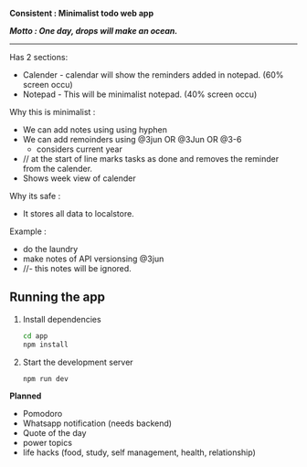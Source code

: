 **Consistent  : Minimalist todo web app**


***Motto : One day, drops will make an ocean.*** 

---
Has 2 sections:
  -  Calender - calendar will show the reminders added in notepad. (60% screen occu)
  -  Notepad - This will be minimalist notepad. (40% screen occu)

Why this is minimalist :
  - We can add notes using using hyphen
  - We can add remoinders using @3jun OR @3Jun OR @3-6 
      - considers current year
  - // at the start of line marks tasks as done and removes the reminder from the calender.
  - Shows week view of calender

Why its safe : 
  - It stores all data to localstore.

Example :

- do the laundry
- make notes of API versionsing @3jun
- //- this notes will be ignored.


## Running the app

1. Install dependencies
   ```bash
   cd app
   npm install
   ```
2. Start the development server
   ```bash
   npm run dev
   ```
**Planned**
- Pomodoro
- Whatsapp notification (needs backend)
- Quote of the day
- power topics
- life hacks (food, study, self management, health, relationship)



